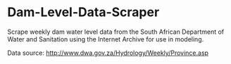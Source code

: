 # Dam-Level-Data-Scraper
Scrape weekly dam water level data from the South African Department of Water and Sanitation using the Internet Archive for use in modeling. 

Data source: http://www.dwa.gov.za/Hydrology/Weekly/Province.asp
